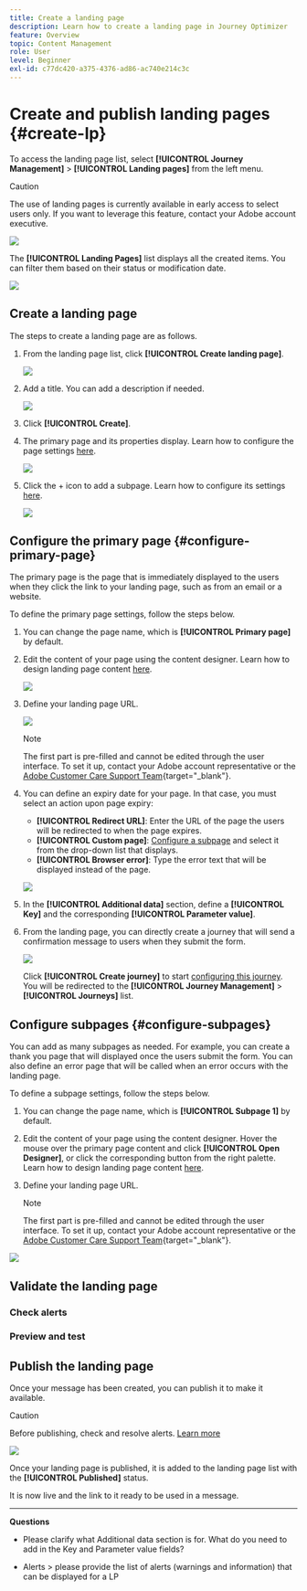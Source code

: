 ```yaml
---
title: Create a landing page
description: Learn how to create a landing page in Journey Optimizer
feature: Overview
topic: Content Management
role: User
level: Beginner
exl-id: c77dc420-a375-4376-ad86-ac740e214c3c
---
```

# Create and publish landing pages {#create-lp}

To access the landing page list, select **[!UICONTROL Journey Management]** > **[!UICONTROL Landing pages]** from the left menu.

>[!CAUTION]
>
>The use of landing pages is currently available in early access to select users only. If you want to leverage this feature, contact your Adobe account executive.

![](../assets/lp_access-list.png)

The **[!UICONTROL Landing Pages]** list displays all the created items. You can filter them based on their status or modification date.

![](../assets/lp_access-list-filter.png)

## Create a landing page

The steps to create a landing page are as follows.

1. From the landing page list, click **[!UICONTROL Create landing page]**.

    ![](../assets/lp_create-lp.png)

1. Add a title. You can add a description if needed.

    ![](../assets/lp_create-lp-details.png)

1. Click **[!UICONTROL Create]**.

1. The primary page and its properties display. Learn how to configure the page settings [here](#configure-primary-page).

    ![](../assets/lp_primary-page.png)

1. Click the + icon to add a subpage. Learn how to configure its settings [here](#configure-subpages).

    ![](../assets/lp_add-subpage.png)

## Configure the primary page {#configure-primary-page}

The primary page is the page that is immediately displayed to the users when they click the link to your landing page, such as from an email or a website.

To define the primary page settings, follow the steps below.

1. You can change the page name, which is **[!UICONTROL Primary page]** by default.

1. Edit the content of your page using the content designer. Learn how to design landing page content [here](#design-lp-content).

    ![](../assets/lp_open-designer.png)

1. Define your landing page URL.

    ![](../assets/lp_access-url.png)

    >[!NOTE]
    >
    >The first part is pre-filled and cannot be edited through the user interface. To set it up, contact your Adobe account representative or the [Adobe Customer Care Support Team](https://helpx.adobe.com/enterprise/admin-guide.html/enterprise/using/support-for-experience-cloud.ug.html){target="_blank"}.

1. You can define an expiry date for your page. In that case, you must select an action upon page expiry:

    * **[!UICONTROL Redirect URL]**: Enter the URL of the page the users will be redirected to when the page expires.
    * **[!UICONTROL Custom page]**: [Configure a subpage](#configure-subpages) and select it from the drop-down list that displays.
    * **[!UICONTROL Browser error]**: Type the error text that will be displayed instead of the page.

    ![](../assets/lp_expiry-date.png)

1. In the **[!UICONTROL Additional data]** section, define a **[!UICONTROL Key]** and the corresponding **[!UICONTROL Parameter value]**.<!--you can define how the data entered in the landing page is managed once it has been submitted by a user??-->

1. From the landing page, you can directly create a journey that will send a confirmation message to users when they submit the form.

    ![](../assets/lp_create-journey.png)

    Click **[!UICONTROL Create journey]** to start [configuring this journey](../building-journeys/journey-gs.md#jo-build). You will be redirected to the **[!UICONTROL Journey Management]** > **[!UICONTROL Journeys]** list.

## Configure subpages {#configure-subpages}

You can add as many subpages as needed. For example, you can create a thank you page that will displayed once the users submit the form. You can also define an error page that will be called when an error occurs with the landing page.

To define a subpage settings, follow the steps below.

1. You can change the page name, which is **[!UICONTROL Subpage 1]** by default.

1. Edit the content of your page using the content designer. Hover the mouse over the primary page content and click **[!UICONTROL Open Designer]**, or click the corresponding button from the right palette. Learn how to design landing page content [here](#design-lp-content).

1. Define your landing page URL.

    >[!NOTE]
    >
    >The first part is pre-filled and cannot be edited through the user interface. To set it up, contact your Adobe account representative or the [Adobe Customer Care Support Team](https://helpx.adobe.com/enterprise/admin-guide.html/enterprise/using/support-for-experience-cloud.ug.html){target="_blank"}.

![](../assets/lp_subpage-settings.png)

## Validate the landing page

### Check alerts

### Preview and test

## Publish the landing page

Once your message has been created, you can publish it to make it available.

>[!CAUTION]
>
>Before publishing, check and resolve alerts. [Learn more](alerts.md)

![](assets/publish-message.png)

Once your landing page is published, it is added to the landing page list with the **[!UICONTROL Published]** status.

It is now live and the link to it ready to be used in a message.

***

**Questions**

* Please clarify what Additional data section is for. What do you need to add in the Key and Parameter value fields?

* Alerts > please provide the list of alerts (warnings and information) that can be displayed for a LP

